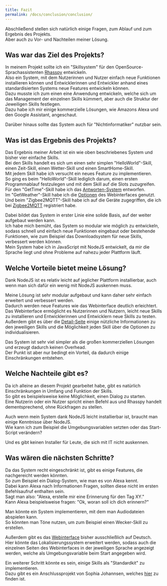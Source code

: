 ```yaml
---
title: Fazit
permalink: /docs/conclusion/conclusion/
---
```


Abschließend stellen sich natürlich einige Fragen, zum Ablauf und zum Ergebnis des Projekts.  
Aber auch zu Vor- und Nachteilen meiner Lösung.

## Was war das Ziel des Projekts?

In meinem Projekt sollte ich ein "Skillsystem" für den OpenSource-Sprachassistenten [Rhasspy](https://rhasspy.readthedocs.io/en/latest/) entwickeln.  
Also ein System, mit dem Nutzerinnen und Nutzer einfach neue Funktionen installieren können und Entwicklerinnen und Entwickler anhand eines standardisierten Systems neue Features entwickeln können.  
Dazu musste ich zum einen eine Anwendung entwickeln, welche sich um das Management der einzelnen Skills kümmert, aber auch die Struktur der Jeweiligen Skills festlegen.  
Dazu habe ich mir einige kommerzielle Lösungen, wie Amazons Alexa und den Google Assistant, angeschaut.  

Darüber hinaus sollte das System auch für "Nichtinformatiker" nutzbar sein.  

## Was ist das Ergebnis des Projekts?

Das Ergebnis meiner Arbeit ist ein wie oben beschriebenes System und bisher vier einfache Skills.  
Bei den Skills handelt es sich um einen sehr simplen "HelloWorld"-Skill, einen Zeit-Skill, einen Wetter-Skill und einen SmartHome-Skill.  
Mit jedem Skill habe ich versucht ein neues Feature zu implementieren.  
So ging es beim "HelloWorld"-Skill lediglich darum, einen ersten Programmablauf festzulegen und mit dem Skill auf die Slots zuzugreifen.  
Für den "GetTime"-Skill habe ich das [Antworten-System](./../skill/sdk.md#antwort-generieren) entworfen.  
Im "GetWeather"-Skill habe ich die [Optionen](./../client/webinterface.md#details) des Webinterfaces genutzt.  
Und beim "Zigbee2MQTT"-Skill habe ich auf die Geräte zugegriffen, die ich bei [Zigbee2MQTT](https://zigbee2mqtt.io/) registriert habe.  
  
Dabei bildet das System in erster Linie eine solide Basis, auf der weiter aufgebaut werden kann.  
Ich habe mich bemüht, das System so modular wie möglich zu entwickeln, sodass schnell und einfach neue Funktionen eingebaut oder bestehende Funktionen, wie zum Beispiel das Downloadsystem für neue Skills, verbessert werden können.  
Mein System habe ich in JavaScript mit NodeJS entwickelt, da mir die Sprache liegt und ohne Probleme auf nahezu jeder Plattform läuft.  

## Welche Vorteile bietet meine Lösung?

Dank NodeJS ist es relativ leicht auf jeglicher Plattform installierbar, auch wenn man sich dafür ein wenig mit NodeJS auskennen muss.  

Meine Lösung ist sehr modular aufgebaut und kann daher sehr einfach erweitert und verbessert werden.  
Dadurch werden neue Features wie das Webinterface deutlich erleichtert.  
Das Webinterface ermöglicht es Nutzerinnen und Nutzern, leicht neue Skills zu installieren und Entwicklerinnen und Entwicklern neue Skills zu testen.   
Außerdem gibt es über die [Detail-Seite](./../client/webinterface.md#details) einige nützliche Informationen zu den jeweiligen Skills und die Möglichkeit jeden Skill über die Optionen zu individualisieren.  
  
Das System ist sehr viel simpler als die großen kommerziellen Lösungen und erzeugt dadurch keinen Overhead.  
Der Punkt ist aber nur bedingt ein Vorteil, da dadurch einige Einschränkungen entstehen.

## Welche Nachteile gibt es?

Da ich alleine an diesem Projekt gearbeitet habe, gibt es natürlich Einschränkungen in Umfang und Funktion der Skills.  
So gibt es beispielsweise keine Möglichkeit, einen Dialog zu starten.  
Eine Nutzerin oder ein Nutzer spricht einen Befehl aus und Rhasspy handelt dementsprechend, ohne Rückfragen zu stellen.  

Auch wenn mein System dank NodeJS leicht installierbar ist, braucht man einige Kenntnisse über NodeJS.  
Wie kann ich zum Beispiel die Umgebungsvariablen setzten oder das Start-Script verändern?  
  
Und es gibt keinen Installer für Leute, die sich mit IT nicht auskennen.  

[//]: # (TODO wie verlief das projekt?)
[//]: # (TODO gab es Probleme?)
[//]: # (TODO bachelorarbeit?)

## Was wären die nächsten Schritte?

Da das System recht eingeschränkt ist, gibt es einige Features, die nachgereicht werden könnten.  
So zum Beispiel ein Dialog-System, wie man es von Alexa kennt.  
Dabei kann Alexa nach Informationen Fragen, sollten diese nicht im ersten Befehlsaufruf enthalten sein.  
Sagt man also: "Alexa, erstelle mir eine Erinnerung für den Tag XY."  
Kann Alexa beispielsweise fragen: "Ok, woran soll ich dich erinnern?"  
  
Man könnte ein System implementieren, mit dem man Audiodateien abspielen kann.    
So könnten man Töne nutzen, um zum Beispiel einen Wecker-Skill zu erstellen.  
   
Außerdem gibt es das [Webinterface](./../client/webinterface.md) bisher ausschließlich auf Deutsch.  
Hier könnte das Lokalisierungssystem erweitert werden, sodass auch die einzelnen Seiten des Webinterfaces in der jeweiligen Sprache angezeigt werden, welche als Umgebungsvariable beim Start angegeben wird.  
  
Ein weiterer Schritt könnte es sein, einige Skills als "Standardkit" zu implementieren.  
Dazu gibt es ein Anschlussprojekt von Sophia Johannsen, welches [hier](https://github.com/sjohannsen1/pp-voiceassistant) zu finden ist.  
